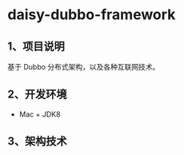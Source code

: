 # daisy-dubbo-framework

## 1、项目说明

基于 Dubbo 分布式架构，以及各种互联网技术。

## 2、开发环境

- Mac + JDK8

## 3、架构技术



